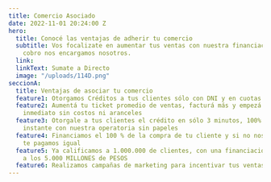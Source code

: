 ```yaml
---
title: Comercio Asociado
date: 2022-11-01 20:24:00 Z
hero:
  title: Conocé las ventajas de adherir tu comercio
  subtitle: Vos focalizate en aumentar tus ventas con nuestra financiación, que del
    cobro nos encargamos nosotros.
  link: 
  linkText: Sumate a Directo
  image: "/uploads/114D.png"
seccionA:
  title: Ventajas de asociar tu comercio
  feature1: Otorgamos Créditos a tus clientes sólo con DNI y en cuotas fijas en pesos
  feature2: Aumentá tu ticket promedio de ventas, facturá más y empezá a cobrar de
    inmediato sin costos ni aranceles
  feature3: Otorgale a tus clientes el crédito en sólo 3 minutos, 100% on line y al
    instante con nuestra operatoria sin papeles
  feature4: Financiamos el 100 % de la compra de tu cliente y si no nos paga, nosotros
    te pagamos igual
  feature5: Ya calificamos a 1.000.000 de clientes, con una financiación superior
    a los 5.000 MILLONES de PESOS
  feature6: Realizamos campañas de marketing para incentivar tus ventas.
---
```



